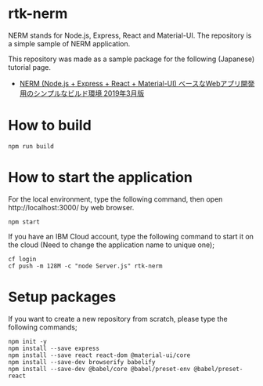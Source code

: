 # rtk-nerm

NERM stands for Node.js, Express, React and Material-UI. The repository is a simple sample of NERM application.

This repository was made as a sample package for the following (Japanese) tutorial page.

* [NERM (Node.js + Express + React + Material-UI) ベースなWebアプリ開発用のシンプルなビルド環境 2019年3月版](https://qiita.com/yamachan360/items/7892084573abda091dee)

# How to build

```
npm run build
```

# How to start the application

For the local environment, type the following command, then open http://localhost:3000/ by web browser.

```
npm start
```

If you have an IBM Cloud account, type the following command to start it on the cloud (Need to change the application name to unique one);

```
cf login
cf push -m 128M -c "node Server.js" rtk-nerm
```

# Setup packages

If you want to create a new repository from scratch, please type the following commands;

```
npm init -y
npm install --save express
npm install --save react react-dom @material-ui/core
npm install --save-dev browserify babelify
npm install --save-dev @babel/core @babel/preset-env @babel/preset-react
```
